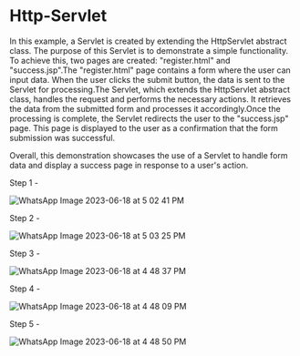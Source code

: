 # Http-Servlet 

In this example, a Servlet is created by extending the HttpServlet abstract class. The purpose of this Servlet is to demonstrate a simple functionality. To achieve this, two pages are created: "register.html" and "success.jsp".The "register.html" page contains a form where the user can input data. When the user clicks the submit button, the data is sent to the Servlet for processing.The Servlet, which extends the HttpServlet abstract class, handles the request and performs the necessary actions. It retrieves the data from the submitted form and processes it accordingly.Once the processing is complete, the Servlet redirects the user to the "success.jsp" page. This page is displayed to the user as a confirmation that the form submission was successful.

Overall, this demonstration showcases the use of a Servlet to handle form data and display a success page in response to a user's action.





Step 1 -

![WhatsApp Image 2023-06-18 at 5 02 41 PM](https://github.com/PPC2001/Http-Servlet/assets/107803628/7109ee10-7794-4896-957f-d7a27bace71f)


Step 2 - 

![WhatsApp Image 2023-06-18 at 5 03 25 PM](https://github.com/PPC2001/Http-Servlet/assets/107803628/d1cd59bd-9092-47e8-95cf-f259a0b69acd)


Step 3 -

![WhatsApp Image 2023-06-18 at 4 48 37 PM](https://github.com/PPC2001/Http-Servlet/assets/107803628/275c02dc-74f3-4f30-93e1-e7017d81d6e7)

Step 4 -

![WhatsApp Image 2023-06-18 at 4 48 09 PM](https://github.com/PPC2001/Http-Servlet/assets/107803628/24c4f5a6-7d64-497a-ba57-0bfa643aeaf8)


Step 5 -

![WhatsApp Image 2023-06-18 at 4 48 50 PM](https://github.com/PPC2001/Http-Servlet/assets/107803628/50726dd7-76cb-4b40-a4be-beec18cd7805)




